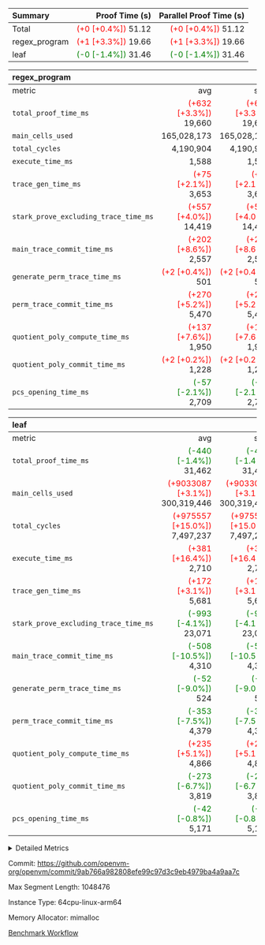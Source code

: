 | Summary | Proof Time (s) | Parallel Proof Time (s) |
|:---|---:|---:|
| Total | <span style='color: red'>(+0 [+0.4%])</span> 51.12 | <span style='color: red'>(+0 [+0.4%])</span> 51.12 |
| regex_program | <span style='color: red'>(+1 [+3.3%])</span> 19.66 | <span style='color: red'>(+1 [+3.3%])</span> 19.66 |
| leaf | <span style='color: green'>(-0 [-1.4%])</span> 31.46 | <span style='color: green'>(-0 [-1.4%])</span> 31.46 |


| regex_program |||||
|:---|---:|---:|---:|---:|
|metric|avg|sum|max|min|
| `total_proof_time_ms ` | <span style='color: red'>(+632 [+3.3%])</span> 19,660 | <span style='color: red'>(+632 [+3.3%])</span> 19,660 | <span style='color: red'>(+632 [+3.3%])</span> 19,660 | <span style='color: red'>(+632 [+3.3%])</span> 19,660 |
| `main_cells_used     ` |  165,028,173 |  165,028,173 |  165,028,173 |  165,028,173 |
| `total_cycles        ` |  4,190,904 |  4,190,904 |  4,190,904 |  4,190,904 |
| `execute_time_ms     ` |  1,588 |  1,588 |  1,588 |  1,588 |
| `trace_gen_time_ms   ` | <span style='color: red'>(+75 [+2.1%])</span> 3,653 | <span style='color: red'>(+75 [+2.1%])</span> 3,653 | <span style='color: red'>(+75 [+2.1%])</span> 3,653 | <span style='color: red'>(+75 [+2.1%])</span> 3,653 |
| `stark_prove_excluding_trace_time_ms` | <span style='color: red'>(+557 [+4.0%])</span> 14,419 | <span style='color: red'>(+557 [+4.0%])</span> 14,419 | <span style='color: red'>(+557 [+4.0%])</span> 14,419 | <span style='color: red'>(+557 [+4.0%])</span> 14,419 |
| `main_trace_commit_time_ms` | <span style='color: red'>(+202 [+8.6%])</span> 2,557 | <span style='color: red'>(+202 [+8.6%])</span> 2,557 | <span style='color: red'>(+202 [+8.6%])</span> 2,557 | <span style='color: red'>(+202 [+8.6%])</span> 2,557 |
| `generate_perm_trace_time_ms` | <span style='color: red'>(+2 [+0.4%])</span> 501 | <span style='color: red'>(+2 [+0.4%])</span> 501 | <span style='color: red'>(+2 [+0.4%])</span> 501 | <span style='color: red'>(+2 [+0.4%])</span> 501 |
| `perm_trace_commit_time_ms` | <span style='color: red'>(+270 [+5.2%])</span> 5,470 | <span style='color: red'>(+270 [+5.2%])</span> 5,470 | <span style='color: red'>(+270 [+5.2%])</span> 5,470 | <span style='color: red'>(+270 [+5.2%])</span> 5,470 |
| `quotient_poly_compute_time_ms` | <span style='color: red'>(+137 [+7.6%])</span> 1,950 | <span style='color: red'>(+137 [+7.6%])</span> 1,950 | <span style='color: red'>(+137 [+7.6%])</span> 1,950 | <span style='color: red'>(+137 [+7.6%])</span> 1,950 |
| `quotient_poly_commit_time_ms` | <span style='color: red'>(+2 [+0.2%])</span> 1,228 | <span style='color: red'>(+2 [+0.2%])</span> 1,228 | <span style='color: red'>(+2 [+0.2%])</span> 1,228 | <span style='color: red'>(+2 [+0.2%])</span> 1,228 |
| `pcs_opening_time_ms ` | <span style='color: green'>(-57 [-2.1%])</span> 2,709 | <span style='color: green'>(-57 [-2.1%])</span> 2,709 | <span style='color: green'>(-57 [-2.1%])</span> 2,709 | <span style='color: green'>(-57 [-2.1%])</span> 2,709 |

| leaf |||||
|:---|---:|---:|---:|---:|
|metric|avg|sum|max|min|
| `total_proof_time_ms ` | <span style='color: green'>(-440 [-1.4%])</span> 31,462 | <span style='color: green'>(-440 [-1.4%])</span> 31,462 | <span style='color: green'>(-440 [-1.4%])</span> 31,462 | <span style='color: green'>(-440 [-1.4%])</span> 31,462 |
| `main_cells_used     ` | <span style='color: red'>(+9033087 [+3.1%])</span> 300,319,446 | <span style='color: red'>(+9033087 [+3.1%])</span> 300,319,446 | <span style='color: red'>(+9033087 [+3.1%])</span> 300,319,446 | <span style='color: red'>(+9033087 [+3.1%])</span> 300,319,446 |
| `total_cycles        ` | <span style='color: red'>(+975557 [+15.0%])</span> 7,497,237 | <span style='color: red'>(+975557 [+15.0%])</span> 7,497,237 | <span style='color: red'>(+975557 [+15.0%])</span> 7,497,237 | <span style='color: red'>(+975557 [+15.0%])</span> 7,497,237 |
| `execute_time_ms     ` | <span style='color: red'>(+381 [+16.4%])</span> 2,710 | <span style='color: red'>(+381 [+16.4%])</span> 2,710 | <span style='color: red'>(+381 [+16.4%])</span> 2,710 | <span style='color: red'>(+381 [+16.4%])</span> 2,710 |
| `trace_gen_time_ms   ` | <span style='color: red'>(+172 [+3.1%])</span> 5,681 | <span style='color: red'>(+172 [+3.1%])</span> 5,681 | <span style='color: red'>(+172 [+3.1%])</span> 5,681 | <span style='color: red'>(+172 [+3.1%])</span> 5,681 |
| `stark_prove_excluding_trace_time_ms` | <span style='color: green'>(-993 [-4.1%])</span> 23,071 | <span style='color: green'>(-993 [-4.1%])</span> 23,071 | <span style='color: green'>(-993 [-4.1%])</span> 23,071 | <span style='color: green'>(-993 [-4.1%])</span> 23,071 |
| `main_trace_commit_time_ms` | <span style='color: green'>(-508 [-10.5%])</span> 4,310 | <span style='color: green'>(-508 [-10.5%])</span> 4,310 | <span style='color: green'>(-508 [-10.5%])</span> 4,310 | <span style='color: green'>(-508 [-10.5%])</span> 4,310 |
| `generate_perm_trace_time_ms` | <span style='color: green'>(-52 [-9.0%])</span> 524 | <span style='color: green'>(-52 [-9.0%])</span> 524 | <span style='color: green'>(-52 [-9.0%])</span> 524 | <span style='color: green'>(-52 [-9.0%])</span> 524 |
| `perm_trace_commit_time_ms` | <span style='color: green'>(-353 [-7.5%])</span> 4,379 | <span style='color: green'>(-353 [-7.5%])</span> 4,379 | <span style='color: green'>(-353 [-7.5%])</span> 4,379 | <span style='color: green'>(-353 [-7.5%])</span> 4,379 |
| `quotient_poly_compute_time_ms` | <span style='color: red'>(+235 [+5.1%])</span> 4,866 | <span style='color: red'>(+235 [+5.1%])</span> 4,866 | <span style='color: red'>(+235 [+5.1%])</span> 4,866 | <span style='color: red'>(+235 [+5.1%])</span> 4,866 |
| `quotient_poly_commit_time_ms` | <span style='color: green'>(-273 [-6.7%])</span> 3,819 | <span style='color: green'>(-273 [-6.7%])</span> 3,819 | <span style='color: green'>(-273 [-6.7%])</span> 3,819 | <span style='color: green'>(-273 [-6.7%])</span> 3,819 |
| `pcs_opening_time_ms ` | <span style='color: green'>(-42 [-0.8%])</span> 5,171 | <span style='color: green'>(-42 [-0.8%])</span> 5,171 | <span style='color: green'>(-42 [-0.8%])</span> 5,171 | <span style='color: green'>(-42 [-0.8%])</span> 5,171 |



<details>
<summary>Detailed Metrics</summary>

| group | num_segments | keygen_time_ms | commit_exe_time_ms |
| --- | --- | --- | --- |
| regex_program | 1 | 720 | 45 | 

| group | air_name | quotient_deg | interactions | constraints |
| --- | --- | --- | --- | --- |
| leaf | AccessAdapterAir<2> | 4 | 5 | 12 | 
| leaf | AccessAdapterAir<4> | 4 | 5 | 12 | 
| leaf | AccessAdapterAir<8> | 4 | 5 | 12 | 
| leaf | FriReducedOpeningAir | 4 | 35 | 59 | 
| leaf | NativePoseidon2Air<BabyBearParameters>, 1> | 4 | 31 | 302 | 
| leaf | PhantomAir | 4 | 3 | 4 | 
| leaf | ProgramAir | 1 | 1 | 4 | 
| leaf | VariableRangeCheckerAir | 1 | 1 | 4 | 
| leaf | VmAirWrapper<BranchNativeAdapterAir, BranchEqualCoreAir<1> | 2 | 11 | 23 | 
| leaf | VmAirWrapper<JalNativeAdapterAir, JalCoreAir> | 4 | 7 | 6 | 
| leaf | VmAirWrapper<NativeAdapterAir<2, 0>, PublicValuesCoreAir> | 4 | 11 | 23 | 
| leaf | VmAirWrapper<NativeAdapterAir<2, 1>, FieldArithmeticCoreAir> | 4 | 15 | 23 | 
| leaf | VmAirWrapper<NativeLoadStoreAdapterAir<1>, NativeLoadStoreCoreAir<1> | 4 | 15 | 24 | 
| leaf | VmAirWrapper<NativeVectorizedAdapterAir<4>, FieldExtensionCoreAir> | 4 | 15 | 23 | 
| leaf | VmConnectorAir | 4 | 3 | 8 | 
| leaf | VolatileBoundaryAir | 4 | 4 | 16 | 
| regex_program | AccessAdapterAir<16> | 2 | 5 | 14 | 
| regex_program | AccessAdapterAir<2> | 2 | 5 | 14 | 
| regex_program | AccessAdapterAir<32> | 2 | 5 | 14 | 
| regex_program | AccessAdapterAir<4> | 2 | 5 | 14 | 
| regex_program | AccessAdapterAir<64> | 2 | 5 | 14 | 
| regex_program | AccessAdapterAir<8> | 2 | 5 | 14 | 
| regex_program | BitwiseOperationLookupAir<8> | 2 | 2 | 4 | 
| regex_program | KeccakVmAir | 2 | 321 | 4,571 | 
| regex_program | MemoryMerkleAir<8> | 2 | 4 | 40 | 
| regex_program | PersistentBoundaryAir<8> | 2 | 3 | 6 | 
| regex_program | PhantomAir | 2 | 3 | 5 | 
| regex_program | Poseidon2PeripheryAir<BabyBearParameters>, 1> | 2 | 1 | 286 | 
| regex_program | ProgramAir | 1 | 1 | 4 | 
| regex_program | RangeTupleCheckerAir<2> | 1 | 1 | 4 | 
| regex_program | VariableRangeCheckerAir | 1 | 1 | 4 | 
| regex_program | VmAirWrapper<Rv32BaseAluAdapterAir, BaseAluCoreAir<4, 8> | 2 | 19 | 43 | 
| regex_program | VmAirWrapper<Rv32BaseAluAdapterAir, LessThanCoreAir<4, 8> | 2 | 17 | 39 | 
| regex_program | VmAirWrapper<Rv32BaseAluAdapterAir, ShiftCoreAir<4, 8> | 2 | 23 | 90 | 
| regex_program | VmAirWrapper<Rv32BranchAdapterAir, BranchEqualCoreAir<4> | 2 | 11 | 25 | 
| regex_program | VmAirWrapper<Rv32BranchAdapterAir, BranchLessThanCoreAir<4, 8> | 2 | 13 | 41 | 
| regex_program | VmAirWrapper<Rv32CondRdWriteAdapterAir, Rv32JalLuiCoreAir> | 2 | 10 | 22 | 
| regex_program | VmAirWrapper<Rv32HintStoreAdapterAir, Rv32HintStoreCoreAir> | 2 | 15 | 17 | 
| regex_program | VmAirWrapper<Rv32JalrAdapterAir, Rv32JalrCoreAir> | 2 | 16 | 20 | 
| regex_program | VmAirWrapper<Rv32LoadStoreAdapterAir, LoadSignExtendCoreAir<4, 8> | 2 | 18 | 33 | 
| regex_program | VmAirWrapper<Rv32LoadStoreAdapterAir, LoadStoreCoreAir<4> | 2 | 17 | 38 | 
| regex_program | VmAirWrapper<Rv32MultAdapterAir, DivRemCoreAir<4, 8> | 2 | 25 | 88 | 
| regex_program | VmAirWrapper<Rv32MultAdapterAir, MulHCoreAir<4, 8> | 2 | 24 | 38 | 
| regex_program | VmAirWrapper<Rv32MultAdapterAir, MultiplicationCoreAir<4, 8> | 2 | 19 | 26 | 
| regex_program | VmAirWrapper<Rv32RdWriteAdapterAir, Rv32AuipcCoreAir> | 2 | 11 | 15 | 
| regex_program | VmConnectorAir | 2 | 3 | 9 | 

| group | air_name | idx | rows | prep_cols | perm_cols | main_cols | cells |
| --- | --- | --- | --- | --- | --- | --- | --- |
| leaf | AccessAdapterAir<2> | 0 | 2,097,152 |  | 16 | 11 | 56,623,104 | 
| leaf | AccessAdapterAir<4> | 0 | 1,048,576 |  | 16 | 13 | 30,408,704 | 
| leaf | AccessAdapterAir<8> | 0 | 131,072 |  | 16 | 17 | 4,325,376 | 
| leaf | FriReducedOpeningAir | 0 | 1,048,576 |  | 76 | 64 | 146,800,640 | 
| leaf | NativePoseidon2Air<BabyBearParameters>, 1> | 0 | 65,536 |  | 36 | 348 | 25,165,824 | 
| leaf | PhantomAir | 0 | 32,768 |  | 8 | 6 | 458,752 | 
| leaf | ProgramAir | 0 | 524,288 |  | 8 | 10 | 9,437,184 | 
| leaf | VariableRangeCheckerAir | 0 | 262,144 | 2 | 8 | 1 | 2,359,296 | 
| leaf | VmAirWrapper<BranchNativeAdapterAir, BranchEqualCoreAir<1> | 0 | 2,097,152 |  | 28 | 23 | 106,954,752 | 
| leaf | VmAirWrapper<JalNativeAdapterAir, JalCoreAir> | 0 | 131,072 |  | 12 | 10 | 2,883,584 | 
| leaf | VmAirWrapper<NativeAdapterAir<2, 0>, PublicValuesCoreAir> | 0 | 64 |  | 16 | 23 | 2,496 | 
| leaf | VmAirWrapper<NativeAdapterAir<2, 1>, FieldArithmeticCoreAir> | 0 | 4,194,304 |  | 20 | 30 | 209,715,200 | 
| leaf | VmAirWrapper<NativeLoadStoreAdapterAir<1>, NativeLoadStoreCoreAir<1> | 0 | 2,097,152 |  | 20 | 31 | 106,954,752 | 
| leaf | VmAirWrapper<NativeVectorizedAdapterAir<4>, FieldExtensionCoreAir> | 0 | 131,072 |  | 20 | 40 | 7,864,320 | 
| leaf | VmConnectorAir | 0 | 2 | 1 | 8 | 4 | 24 | 
| leaf | VolatileBoundaryAir | 0 | 1,048,576 |  | 8 | 11 | 19,922,944 | 

| group | air_name | segment | rows | prep_cols | perm_cols | main_cols | cells |
| --- | --- | --- | --- | --- | --- | --- | --- |
| regex_program | AccessAdapterAir<2> | 0 | 64 |  | 24 | 11 | 2,240 | 
| regex_program | AccessAdapterAir<4> | 0 | 32 |  | 24 | 13 | 1,184 | 
| regex_program | AccessAdapterAir<8> | 0 | 131,072 |  | 24 | 17 | 5,373,952 | 
| regex_program | BitwiseOperationLookupAir<8> | 0 | 65,536 | 3 | 8 | 2 | 655,360 | 
| regex_program | KeccakVmAir | 0 | 32 |  | 1,288 | 3,164 | 142,464 | 
| regex_program | MemoryMerkleAir<8> | 0 | 131,072 |  | 20 | 32 | 6,815,744 | 
| regex_program | PersistentBoundaryAir<8> | 0 | 131,072 |  | 12 | 20 | 4,194,304 | 
| regex_program | PhantomAir | 0 | 512 |  | 12 | 6 | 9,216 | 
| regex_program | Poseidon2PeripheryAir<BabyBearParameters>, 1> | 0 | 16,384 |  | 8 | 300 | 5,046,272 | 
| regex_program | ProgramAir | 0 | 131,072 |  | 8 | 10 | 2,359,296 | 
| regex_program | RangeTupleCheckerAir<2> | 0 | 524,288 | 2 | 8 | 1 | 4,718,592 | 
| regex_program | VariableRangeCheckerAir | 0 | 262,144 | 2 | 8 | 1 | 2,359,296 | 
| regex_program | VmAirWrapper<Rv32BaseAluAdapterAir, BaseAluCoreAir<4, 8> | 0 | 2,097,152 |  | 80 | 36 | 243,269,632 | 
| regex_program | VmAirWrapper<Rv32BaseAluAdapterAir, LessThanCoreAir<4, 8> | 0 | 65,536 |  | 40 | 37 | 5,046,272 | 
| regex_program | VmAirWrapper<Rv32BaseAluAdapterAir, ShiftCoreAir<4, 8> | 0 | 262,144 |  | 52 | 53 | 27,525,120 | 
| regex_program | VmAirWrapper<Rv32BranchAdapterAir, BranchEqualCoreAir<4> | 0 | 524,288 |  | 48 | 26 | 38,797,312 | 
| regex_program | VmAirWrapper<Rv32BranchAdapterAir, BranchLessThanCoreAir<4, 8> | 0 | 262,144 |  | 56 | 32 | 23,068,672 | 
| regex_program | VmAirWrapper<Rv32CondRdWriteAdapterAir, Rv32JalLuiCoreAir> | 0 | 131,072 |  | 44 | 18 | 8,126,464 | 
| regex_program | VmAirWrapper<Rv32HintStoreAdapterAir, Rv32HintStoreCoreAir> | 0 | 16,384 |  | 36 | 26 | 1,015,808 | 
| regex_program | VmAirWrapper<Rv32JalrAdapterAir, Rv32JalrCoreAir> | 0 | 131,072 |  | 36 | 28 | 8,388,608 | 
| regex_program | VmAirWrapper<Rv32LoadStoreAdapterAir, LoadSignExtendCoreAir<4, 8> | 0 | 1,024 |  | 76 | 35 | 113,664 | 
| regex_program | VmAirWrapper<Rv32LoadStoreAdapterAir, LoadStoreCoreAir<4> | 0 | 2,097,152 |  | 72 | 40 | 234,881,024 | 
| regex_program | VmAirWrapper<Rv32MultAdapterAir, DivRemCoreAir<4, 8> | 0 | 128 |  | 104 | 57 | 20,608 | 
| regex_program | VmAirWrapper<Rv32MultAdapterAir, MulHCoreAir<4, 8> | 0 | 256 |  | 100 | 39 | 35,584 | 
| regex_program | VmAirWrapper<Rv32MultAdapterAir, MultiplicationCoreAir<4, 8> | 0 | 65,536 |  | 80 | 31 | 7,274,496 | 
| regex_program | VmAirWrapper<Rv32RdWriteAdapterAir, Rv32AuipcCoreAir> | 0 | 65,536 |  | 28 | 21 | 3,211,264 | 
| regex_program | VmConnectorAir | 0 | 2 | 1 | 12 | 4 | 32 | 

| group | idx | trace_gen_time_ms | total_proof_time_ms | total_cycles | total_cells | stark_prove_excluding_trace_time_ms | quotient_poly_compute_time_ms | quotient_poly_commit_time_ms | perm_trace_commit_time_ms | pcs_opening_time_ms | main_trace_commit_time_ms | main_cells_used | generate_perm_trace_time_ms | execute_time_ms |
| --- | --- | --- | --- | --- | --- | --- | --- | --- | --- | --- | --- | --- | --- | --- |
| leaf | 0 | 5,681 | 31,462 | 7,497,237 | 729,876,952 | 23,071 | 4,866 | 3,819 | 4,379 | 5,171 | 4,310 | 300,319,446 | 524 | 2,710 | 

| group | segment | trace_gen_time_ms | total_proof_time_ms | total_cycles | total_cells | stark_prove_excluding_trace_time_ms | quotient_poly_compute_time_ms | quotient_poly_commit_time_ms | perm_trace_commit_time_ms | pcs_opening_time_ms | main_trace_commit_time_ms | main_cells_used | generate_perm_trace_time_ms | execute_time_ms |
| --- | --- | --- | --- | --- | --- | --- | --- | --- | --- | --- | --- | --- | --- | --- |
| regex_program | 0 | 3,653 | 19,660 | 4,190,904 | 632,452,480 | 14,419 | 1,950 | 1,228 | 5,470 | 2,709 | 2,557 | 165,028,173 | 501 | 1,588 | 

</details>


Commit: https://github.com/openvm-org/openvm/commit/9ab766a982808efe99c97d3c9eb4979ba4a9aa7c

Max Segment Length: 1048476

Instance Type: 64cpu-linux-arm64

Memory Allocator: mimalloc

[Benchmark Workflow](https://github.com/openvm-org/openvm/actions/runs/12666599137)
